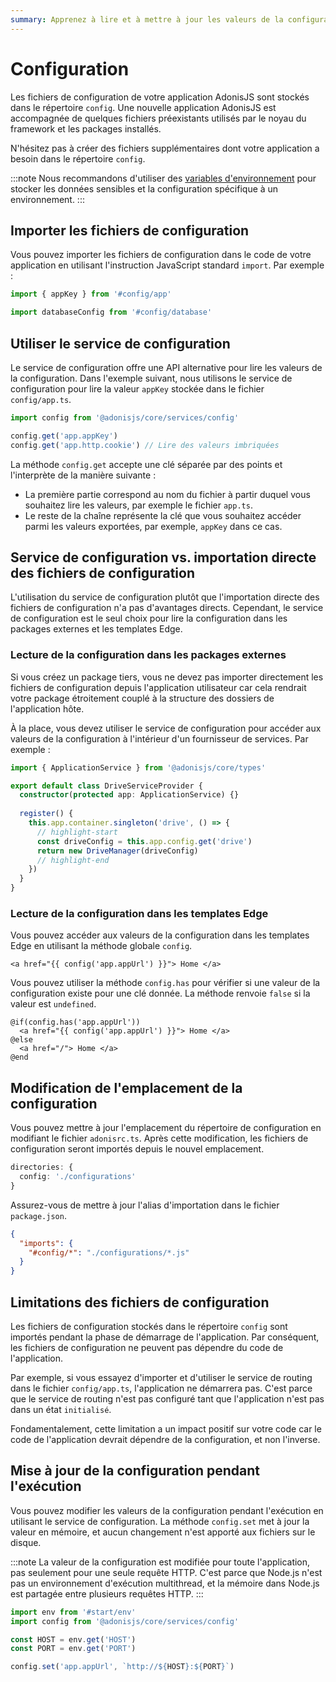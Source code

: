 ```yaml
---
summary: Apprenez à lire et à mettre à jour les valeurs de la configuration dans AdonisJS.
---
```


# Configuration

Les fichiers de configuration de votre application AdonisJS sont stockés dans le répertoire `config`. Une nouvelle application AdonisJS est accompagnée de quelques fichiers préexistants utilisés par le noyau du framework et les packages installés.

N'hésitez pas à créer des fichiers supplémentaires dont votre application a besoin dans le répertoire `config`.

:::note
Nous recommandons d'utiliser des [variables d'environnement](./environment_variables.md) pour stocker les données sensibles et la configuration spécifique à un environnement.
:::

## Importer les fichiers de configuration

Vous pouvez importer les fichiers de configuration dans le code de votre application en utilisant l'instruction JavaScript standard `import`. Par exemple :

```ts
import { appKey } from '#config/app'
```

```ts
import databaseConfig from '#config/database'
```

## Utiliser le service de configuration

Le service de configuration offre une API alternative pour lire les valeurs de la configuration. Dans l'exemple suivant, nous utilisons le service de configuration pour lire la valeur `appKey` stockée dans le fichier `config/app.ts`.

```ts
import config from '@adonisjs/core/services/config'

config.get('app.appKey')
config.get('app.http.cookie') // Lire des valeurs imbriquées
```
La méthode `config.get` accepte une clé séparée par des points et l'interprète de la manière suivante :

- La première partie correspond au nom du fichier à partir duquel vous souhaitez lire les valeurs, par exemple le fichier `app.ts`.
- Le reste de la chaîne représente la clé que vous souhaitez accéder parmi les valeurs exportées, par exemple, `appKey` dans ce cas.

## Service de configuration vs. importation directe des fichiers de configuration

L'utilisation du service de configuration plutôt que l'importation directe des fichiers de configuration n'a pas d'avantages directs. Cependant, le service de configuration est le seul choix pour lire la configuration dans les packages externes et les templates Edge.

### Lecture de la configuration dans les packages externes

Si vous créez un package tiers, vous ne devez pas importer directement les fichiers de configuration depuis l'application utilisateur car cela rendrait votre package étroitement couplé à la structure des dossiers de l'application hôte.

À la place, vous devez utiliser le service de configuration pour accéder aux valeurs de la configuration à l'intérieur d'un fournisseur de services. Par exemple :

```ts
import { ApplicationService } from '@adonisjs/core/types'

export default class DriveServiceProvider {
  constructor(protected app: ApplicationService) {}
  
  register() {
    this.app.container.singleton('drive', () => {
      // highlight-start
      const driveConfig = this.app.config.get('drive')
      return new DriveManager(driveConfig)
      // highlight-end
    })
  }
}
```

### Lecture de la configuration dans les templates Edge

Vous pouvez accéder aux valeurs de la configuration dans les templates Edge en utilisant la méthode globale `config`.

```edge
<a href="{{ config('app.appUrl') }}"> Home </a>
```

Vous pouvez utiliser la méthode `config.has` pour vérifier si une valeur de la configuration existe pour une clé donnée. La méthode renvoie `false` si la valeur est `undefined`.

```edge
@if(config.has('app.appUrl'))
  <a href="{{ config('app.appUrl') }}"> Home </a>
@else
  <a href="/"> Home </a>
@end
```

## Modification de l'emplacement de la configuration

Vous pouvez mettre à jour l'emplacement du répertoire de configuration en modifiant le fichier `adonisrc.ts`. Après cette modification, les fichiers de configuration seront importés depuis le nouvel emplacement.

```ts
directories: {
  config: './configurations'
}
```

Assurez-vous de mettre à jour l'alias d'importation dans le fichier `package.json`.

```json
{
  "imports": {
    "#config/*": "./configurations/*.js"
  }
}
```

## Limitations des fichiers de configuration

Les fichiers de configuration stockés dans le répertoire `config` sont importés pendant la phase de démarrage de l'application. Par conséquent, les fichiers de configuration ne peuvent pas dépendre du code de l'application.

Par exemple, si vous essayez d'importer et d'utiliser le service de routing dans le fichier `config/app.ts`, l'application ne démarrera pas. C'est parce que le service de routing n'est pas configuré tant que l'application n'est pas dans un état `initialisé`.

Fondamentalement, cette limitation a un impact positif sur votre code car le code de l'application devrait dépendre de la configuration, et non l'inverse.

## Mise à jour de la configuration pendant l'exécution

Vous pouvez modifier les valeurs de la configuration pendant l'exécution en utilisant le service de configuration. La méthode `config.set` met à jour la valeur en mémoire, et aucun changement n'est apporté aux fichiers sur le disque.

:::note
La valeur de la configuration est modifiée pour toute l'application, pas seulement pour une seule requête HTTP. C'est parce que Node.js n'est pas un environnement d'exécution multithread, et la mémoire dans Node.js est partagée entre plusieurs requêtes HTTP.
:::

```ts
import env from '#start/env'
import config from '@adonisjs/core/services/config'

const HOST = env.get('HOST')
const PORT = env.get('PORT')

config.set('app.appUrl', `http://${HOST}:${PORT}`)
```

